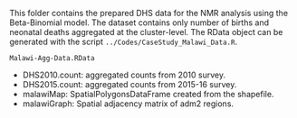 This folder contains the prepared DHS data for the NMR analysis using the Beta-Binomial model. The dataset contains only number of births and neonatal deaths aggregated at the cluster-level. The RData object can be generated with the script ``../Codes/CaseStudy_Malawi_Data.R``.

``Malawi-Agg-Data.RData``
+ DHS2010.count: aggregated counts from 2010 survey.
+ DHS2015.count: aggregated counts from 2015-16 survey.
+ malawiMap: SpatialPolygonsDataFrame created from the shapefile.
+ malawiGraph: Spatial adjacency matrix of adm2 regions.
